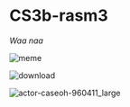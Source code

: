 # CS3b-rasm3
*Waa naa*

![meme](https://github.com/KasimRashid/CS3b-rasm3/assets/144069160/5110011b-e9d9-4788-a46f-1814f745b3c0)

![download](https://github.com/KasimRashid/CS3b-rasm3/assets/144069160/c4824552-3f59-4cf8-b21d-30c6df4fd9c9)

![actor-caseoh-960411_large](https://github.com/KasimRashid/CS3b-rasm3/assets/115325848/fdbb6661-48bc-4071-85e3-6591f3a5a64b)
